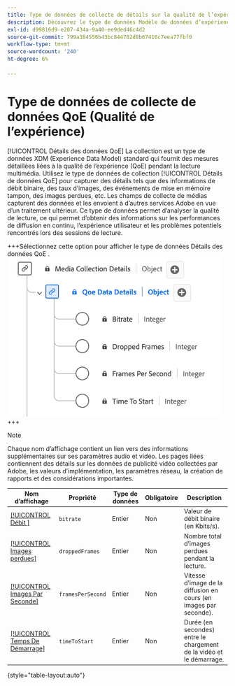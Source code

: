 ```yaml
---
title: Type de données de collecte de détails sur la qualité de l’expérience (QoE)
description: Découvrez le type de données Modèle de données d’expérience (XDM) de détails sur la qualité de l’expérience (QoE).
exl-id: d99816d9-e207-434a-9a40-ee9ded46c4d2
source-git-commit: 799a384556b43bc844782d8b67416c7eea77fbf0
workflow-type: tm+mt
source-wordcount: '240'
ht-degree: 6%

---
```


# Type de données de collecte de données QoE (Qualité de l’expérience)

[!UICONTROL Détails des données QoE] La collection est un type de données XDM (Experience Data Model) standard qui fournit des mesures détaillées liées à la qualité de l’expérience (QoE) pendant la lecture multimédia. Utilisez le type de données de collection [!UICONTROL Détails de données QoE] pour capturer des détails tels que des informations de débit binaire, des taux d’images, des événements de mise en mémoire tampon, des images perdues, etc. Les champs de collecte de médias capturent des données et les envoient à d’autres services Adobe en vue d’un traitement ultérieur. Ce type de données permet d’analyser la qualité de lecture, ce qui permet d’obtenir des informations sur les performances de diffusion en continu, l’expérience utilisateur et les problèmes potentiels rencontrés lors des sessions de lecture.

+++Sélectionnez cette option pour afficher le type de données Détails des données QoE .
![ Diagramme du type de données de collecte de détails sur la qualité de l’expérience.](../images/data-types/qoe-data-details-collection.png)
+++

>[!NOTE]
>
>Chaque nom d’affichage contient un lien vers des informations supplémentaires sur ses paramètres audio et vidéo. Les pages liées contiennent des détails sur les données de publicité vidéo collectées par Adobe, les valeurs d’implémentation, les paramètres réseau, la création de rapports et des considérations importantes.

| Nom d’affichage | Propriété | Type de données | Obligatoire | Description |
|-------------------------------------------------------------------------------------------------------------------------------------------------------------------|--------------------------|-----------|-----------|---------------------------------------------------------------------------------------|
| [[!UICONTROL Débit &#x200B;]](https://experienceleague.adobe.com/docs/media-analytics/using/implementation/variables/quality-parameters.html?lang=fr#average-bitrate) | `bitrate` | Entier | Non | Valeur de débit binaire (en Kbits/s). |
| [[!UICONTROL Images perdues]](https://experienceleague.adobe.com/docs/media-analytics/using/implementation/variables/quality-parameters.html?lang=fr#dropped-frames) | `droppedFrames` | Entier | Non | Nombre total d’images perdues pendant la lecture. |
| [[!UICONTROL Images Par Seconde]](https://experienceleague.adobe.com/docs/media-analytics/using/implementation/variables/quality-parameters.html?lang=fr#frames-per-second) | `framesPerSecond` | Entier | Non | Vitesse d’image de la diffusion en cours (en images par seconde). |
| [[!UICONTROL Temps De Démarrage]](https://experienceleague.adobe.com/docs/media-analytics/using/implementation/variables/quality-parameters.html?lang=fr#time-to-start-1) | `timeToStart` | Entier | Non | Durée (en secondes) entre le chargement de la vidéo et le démarrage. |

{style="table-layout:auto"}
